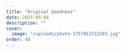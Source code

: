 ```yaml
---
title: "Original Goodness"
date: 2025-09-04
description: ""
cover:
  image: "/uploads/photo-1757013722201.jpg"
order: 40
---
```


